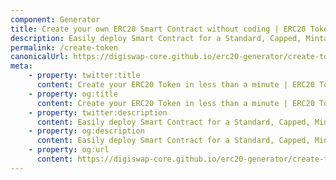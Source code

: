 ```yaml
---
component: Generator
title: Create your own ERC20 Smart Contract without coding | ERC20 Token Generator
description: Easily deploy Smart Contract for a Standard, Capped, Mintable, Burnable ERC20 Token. ERC20 Generator is the easiest and fastest way to create your own ERC20 token on the Ethereum network. No coding skills are required.
permalink: /create-token
canonicalUrl: https://digiswap-core.github.io/erc20-generator/create-token/
meta:
    - property: twitter:title
      content: Create your ERC20 Token in less than a minute | ERC20 Token Generator
    - property: og:title
      content: Create your ERC20 Token in less than a minute | ERC20 Token Generator
    - property: twitter:description
      content: Easily deploy Smart Contract for a Standard, Capped, Mintable, Burnable ERC20 Token. ERC20 Generator is the easiest and fastest way to create your own ERC20 token on the Ethereum network. No coding skills are required.
    - property: og:description
      content: Easily deploy Smart Contract for a Standard, Capped, Mintable, Burnable ERC20 Token. ERC20 Generator is the easiest and fastest way to create your own ERC20 token on the Ethereum network. No coding skills are required.
    - property: og:url
      content: https://digiswap-core.github.io/erc20-generator/create-token/
---
```

